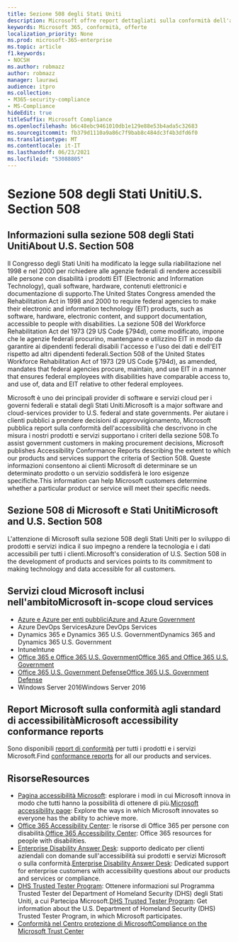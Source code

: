 ```yaml
---
title: Sezione 508 degli Stati Uniti
description: Microsoft offre report dettagliati sulla conformità dell'accessibilità per molti dei suoi servizi cloud che descrivono le funzionalità di accessibilità di tali servizi.
keywords: Microsoft 365, conformità, offerte
localization_priority: None
ms.prod: microsoft-365-enterprise
ms.topic: article
f1.keywords:
- NOCSH
ms.author: robmazz
author: robmazz
manager: laurawi
audience: itpro
ms.collection:
- M365-security-compliance
- MS-Compliance
hideEdit: true
titleSuffix: Microsoft Compliance
ms.openlocfilehash: b6c48ebc9461010db1e129e88e53b4ada5c32683
ms.sourcegitcommit: fb379d1110a9a86c7f9bab8c484dc3f4b3dfd6f0
ms.translationtype: MT
ms.contentlocale: it-IT
ms.lasthandoff: 06/23/2021
ms.locfileid: "53088805"
---
```

# <a name="us-section-508"></a><span data-ttu-id="db3d8-104">Sezione 508 degli Stati Uniti</span><span class="sxs-lookup"><span data-stu-id="db3d8-104">U.S. Section 508</span></span>

## <a name="about-us-section-508"></a><span data-ttu-id="db3d8-105">Informazioni sulla sezione 508 degli Stati Uniti</span><span class="sxs-lookup"><span data-stu-id="db3d8-105">About U.S. Section 508</span></span>

<span data-ttu-id="db3d8-106">Il Congresso degli Stati Uniti ha modificato la legge sulla riabilitazione nel 1998 e nel 2000 per richiedere alle agenzie federali di rendere accessibili alle persone con disabilità i prodotti EIT (Electronic and Information Technology), quali software, hardware, contenuti elettronici e documentazione di supporto.</span><span class="sxs-lookup"><span data-stu-id="db3d8-106">The United States Congress amended the Rehabilitation Act in 1998 and 2000 to require federal agencies to make their electronic and information technology (EIT) products, such as software, hardware, electronic content, and support documentation, accessible to people with disabilities.</span></span> <span data-ttu-id="db3d8-107">La sezione 508 del Workforce Rehabilitation Act del 1973 (29 US Code §794d), come modificato, impone che le agenzie federali procurino, mantengano e utilizzino EIT in modo da garantire ai dipendenti federali disabili l'accesso e l'uso dei dati e dell'EIT rispetto ad altri dipendenti federali.</span><span class="sxs-lookup"><span data-stu-id="db3d8-107">Section 508 of the United States Workforce Rehabilitation Act of 1973 (29 US Code §794d), as amended, mandates that federal agencies procure, maintain, and use EIT in a manner that ensures federal employees with disabilities have comparable access to, and use of, data and EIT relative to other federal employees.</span></span>

<span data-ttu-id="db3d8-108">Microsoft è uno dei principali provider di software e servizi cloud per i governi federali e statali degli Stati Uniti.</span><span class="sxs-lookup"><span data-stu-id="db3d8-108">Microsoft is a major software and cloud-services provider to U.S. federal and state governments.</span></span>  <span data-ttu-id="db3d8-109">Per aiutare i clienti pubblici a prendere decisioni di approvvigionamento, Microsoft pubblica report sulla conformità dell'accessibilità che descrivono in che misura i nostri prodotti e servizi supportano i criteri della sezione 508.</span><span class="sxs-lookup"><span data-stu-id="db3d8-109">To assist government customers in making procurement decisions, Microsoft publishes Accessibility Conformance Reports describing the extent to which our products and services support the criteria of Section 508.</span></span>  <span data-ttu-id="db3d8-110">Queste informazioni consentono ai clienti Microsoft di determinare se un determinato prodotto o un servizio soddisferà le loro esigenze specifiche.</span><span class="sxs-lookup"><span data-stu-id="db3d8-110">This information can help Microsoft customers determine whether a particular product or service will meet their specific needs.</span></span>

## <a name="microsoft-and-us-section-508"></a><span data-ttu-id="db3d8-111">Sezione 508 di Microsoft e Stati Uniti</span><span class="sxs-lookup"><span data-stu-id="db3d8-111">Microsoft and U.S. Section 508</span></span>

<span data-ttu-id="db3d8-112">L'attenzione di Microsoft sulla sezione 508 degli Stati Uniti per lo sviluppo di prodotti e servizi indica il suo impegno a rendere la tecnologia e i dati accessibili per tutti i clienti.</span><span class="sxs-lookup"><span data-stu-id="db3d8-112">Microsoft's consideration of U.S. Section 508 in the development of products and services points to its commitment to making technology and data accessible for all customers.</span></span>

## <a name="microsoft-in-scope-cloud-services"></a><span data-ttu-id="db3d8-113">Servizi cloud Microsoft inclusi nell'ambito</span><span class="sxs-lookup"><span data-stu-id="db3d8-113">Microsoft in-scope cloud services</span></span>

- [<span data-ttu-id="db3d8-114">Azure e Azure per enti pubblici</span><span class="sxs-lookup"><span data-stu-id="db3d8-114">Azure and Azure Government</span></span>](https://go.microsoft.com/fwlink/p/?linkid=2051569)
- <span data-ttu-id="db3d8-115">Azure DevOps Services</span><span class="sxs-lookup"><span data-stu-id="db3d8-115">Azure DevOps Services</span></span>
- <span data-ttu-id="db3d8-116">Dynamics 365 e Dynamics 365 U.S. Government</span><span class="sxs-lookup"><span data-stu-id="db3d8-116">Dynamics 365 and Dynamics 365 U.S. Government</span></span>
- <span data-ttu-id="db3d8-117">Intune</span><span class="sxs-lookup"><span data-stu-id="db3d8-117">Intune</span></span>
- [<span data-ttu-id="db3d8-118">Office 365 e Office 365 U.S. Government</span><span class="sxs-lookup"><span data-stu-id="db3d8-118">Office 365 and Office 365 U.S. Government</span></span>](https://go.microsoft.com/fwlink/p/?LinkID=2077751)
- [<span data-ttu-id="db3d8-119">Office 365 U.S. Government Defense</span><span class="sxs-lookup"><span data-stu-id="db3d8-119">Office 365 U.S. Government Defense</span></span>](https://go.microsoft.com/fwlink/p/?LinkID=2077751)
- <span data-ttu-id="db3d8-120">Windows Server 2016</span><span class="sxs-lookup"><span data-stu-id="db3d8-120">Windows Server 2016</span></span>

## <a name="microsoft-accessibility-conformance-reports"></a><span data-ttu-id="db3d8-121">Report Microsoft sulla conformità agli standard di accessibilità</span><span class="sxs-lookup"><span data-stu-id="db3d8-121">Microsoft accessibility conformance reports</span></span>

<span data-ttu-id="db3d8-122">Sono disponibili [report di conformità](https://cloudblogs.microsoft.com/industry-blog/government/2018/09/11/accessibility-conformance-reports/) per tutti i prodotti e i servizi Microsoft.</span><span class="sxs-lookup"><span data-stu-id="db3d8-122">Find [conformance reports](https://cloudblogs.microsoft.com/industry-blog/government/2018/09/11/accessibility-conformance-reports/) for all our products and services.</span></span>

## <a name="resources"></a><span data-ttu-id="db3d8-123">Risorse</span><span class="sxs-lookup"><span data-stu-id="db3d8-123">Resources</span></span>

- <span data-ttu-id="db3d8-124">[Pagina accessibilità Microsoft](https://go.microsoft.com/fwlink/p/?linkid=2051579): esplorare i modi in cui Microsoft innova in modo che tutti hanno la possibilità di ottenere di più.</span><span class="sxs-lookup"><span data-stu-id="db3d8-124">[Microsoft accessibility page](https://go.microsoft.com/fwlink/p/?linkid=2051579): Explore the ways in which Microsoft innovates so everyone has the ability to achieve more.</span></span>
- <span data-ttu-id="db3d8-125">[Office 365 Accessibility Center](https://go.microsoft.com/fwlink/p/?linkid=2051801): le risorse di Office 365 per persone con disabilità.</span><span class="sxs-lookup"><span data-stu-id="db3d8-125">[Office 365 Accessibility Center](https://go.microsoft.com/fwlink/p/?linkid=2051801): Office 365 resources for people with disabilities.</span></span>
- <span data-ttu-id="db3d8-126">[Enterprise Disability Answer Desk](https://go.microsoft.com/fwlink/p/?linkid=2050890): supporto dedicato per clienti aziendali con domande sull'accessibilità sui prodotti e servizi Microsoft o sulla conformità.</span><span class="sxs-lookup"><span data-stu-id="db3d8-126">[Enterprise Disability Answer Desk](https://go.microsoft.com/fwlink/p/?linkid=2050890): Dedicated support for enterprise customers with accessibility questions about our products and services or compliance.</span></span>
- <span data-ttu-id="db3d8-127">[DHS Trusted Tester Program](https://go.microsoft.com/fwlink/?linkid=2052171): Ottenere informazioni sul Programma Trusted Tester del Department of Homeland Security (DHS) degli Stati Uniti, a cui Partecipa Microsoft.</span><span class="sxs-lookup"><span data-stu-id="db3d8-127">[DHS Trusted Tester Program](https://go.microsoft.com/fwlink/?linkid=2052171): Get information about the U.S. Department of Homeland Security (DHS) Trusted Tester Program, in which Microsoft participates.</span></span>
- [<span data-ttu-id="db3d8-128">Conformità nel Centro protezione di Microsoft</span><span class="sxs-lookup"><span data-stu-id="db3d8-128">Compliance on the Microsoft Trust Center</span></span>](https://www.microsoft.com/trust-center/compliance/compliance-overview)
